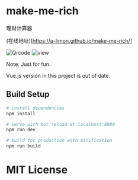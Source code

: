 # make-me-rich

理财计算器

(在线地址)[https://a-limon.github.io/make-me-rich/]

![Qrcode](http://yangjian.qiniudn.com/Fvocgs-L_wh69NlfibKz6Qpo7B4n?imageView/1/w/300)
![view](http://yangjian.qiniudn.com/Fm2cQg2bc0oEFvGZt8NFgns6ktU8?imageView/2/w/300)

Note: Just for fun.

Vue.js version in this project is out of date.

## Build Setup

``` bash
# install dependencies
npm install

# serve with hot reload at localhost:8080
npm run dev

# build for production with minification
npm run build

```

# MIT License
